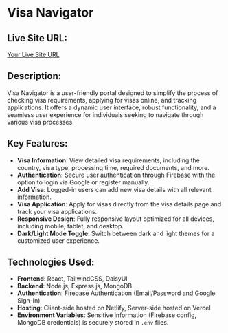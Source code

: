# Visa Navigator

## Live Site URL:
[Your Live Site URL](https://example.com) 

## Description:
Visa Navigator is a user-friendly portal designed to simplify the process of checking visa requirements, applying for visas online, and tracking applications. It offers a dynamic user interface, robust functionality, and a seamless user experience for individuals seeking to navigate through various visa processes.

## Key Features:
- **Visa Information**: View detailed visa requirements, including the country, visa type, processing time, required documents, and more.
- **Authentication**: Secure user authentication through Firebase with the option to login via Google or register manually.
- **Add Visa**: Logged-in users can add new visa details with all relevant information.
- **Visa Application**: Apply for visas directly from the visa details page and track your visa applications.
- **Responsive Design**: Fully responsive layout optimized for all devices, including mobile, tablet, and desktop.
- **Dark/Light Mode Toggle**: Switch between dark and light themes for a customized user experience.

## Technologies Used:
- **Frontend**: React, TailwindCSS, DaisyUI
- **Backend**: Node.js, Express.js, MongoDB
- **Authentication**: Firebase Authentication (Email/Password and Google Sign-In)
- **Hosting**: Client-side hosted on Netlify, Server-side hosted on Vercel
- **Environment Variables**: Sensitive information (Firebase config, MongoDB credentials) is securely stored in `.env` files.